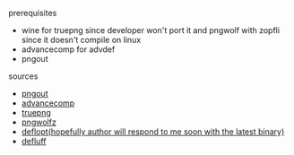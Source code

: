 prerequisites
* wine for truepng since developer won't port it and pngwolf with zopfli since it doesn't compile on linux
* advancecomp for advdef
* pngout

sources
* [pngout](http://www.jonof.id.au/kenutils)
* [advancecomp](http://advancemame.sourceforge.net/comp-readme.html)
* [truepng](http://x128.ho.ua/pngutils.html)
* [pngwolfz](http://encode.ru/threads/1262-pngwolf?p=33271&viewfull=1#post33271)
* [deflopt(hopefully author will respond to me soon with the latest binary)](http://www.minecraftforum.net/topic/111881-make-the-smallest-possible-zipped-world-files/)
* [defluff](http://encode.ru/threads/1214-defluff-a-deflate-huffman-optimizer)
